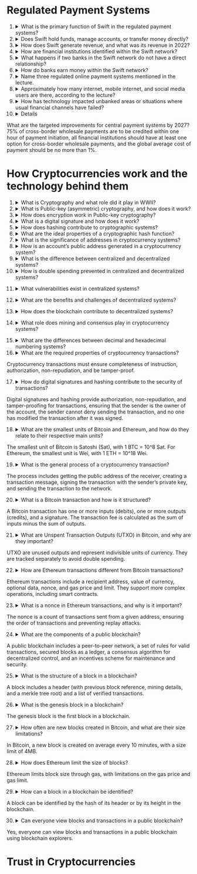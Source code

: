 # Regulated Payment Systems
1. <details>
   <summary>What is the primary function of Swift in the regulated payment systems?</summary>
   A messaging platform that links more than 11,000 financial institutions globally, providing a secure, reliable, and trusted communication channel.
   </details>

2. <details>
   <summary>Does Swift hold funds, manage accounts, or transfer money directly?</summary>
   No, Swift does not hold funds, manage accounts, or transfer money directly.
   </details>

3. <details>
   <summary>How does Swift generate revenue, and what was its revenue in 2022?</summary>
   Swift generates revenue through its services, and its revenue was 947 million EUR in 2022.
   </details>

4. <details>
   <summary>How are financial institutions identified within the Swift network?</summary>
   Each financial institution is identified by a code structured as <bank-id><country><branch>. For example, a CBA branch may have the code CTBAAU2SOBU.
   </details>

5. <details>
   <summary>What happens if two banks in the Swift network do not have a direct relationship?</summary>
   An intermediary is found who has a relationship with both banks to facilitate the transaction.
   </details>

6. <details>
   <summary>How do banks earn money within the Swift network?</summary>
   Banks earn money via the spread and/or charging fees to customers, though this process is described as expensive and inefficient.
   </details>

7. <details>
   <summary>Name three regulated online payment systems mentioned in the lecture.</summary>
   Paypal, Alipay, and Wechat.
   </details>

8. <details>
   <summary>Approximately how many internet, mobile internet, and social media users are there, according to the lecture?</summary>
   Around 4.6+ billion internet users, 4.3+ billion mobile internet users, and 4.2+ billion social media users.
   </details>

9. <details>
   <summary>How has technology impacted unbanked areas or situations where usual financial channels have failed?</summary>
   Technology has reached where banks don’t, having an impact in situations such as providing protection from loan sharks.
   </details>

10. <details>
   <summary>What are the targeted improvements for central payment systems by 2027?</summary>
   75% of cross-border wholesale payments are to be credited within one hour of payment initiation, all financial institutions should have at least one option for cross-border wholesale payments, and the global average cost of payment should be no more than 1%.
   </details>

# How Cryptocurrencies work and the technology behind them
1. <details><summary>What is Cryptography and what role did it play in WWII?</summary>
   Cryptography originated from the Greek word "Kryptós," meaning "hidden" or "secret." It involves techniques to keep secrets and share them only with select parties. During WWII, cryptography played a key role, with notable contributions from Alan Turing in breaking the “Enigma” machine.
   </details>

2. <details><summary>What is Public-key (asymmetric) cryptography, and how does it work?</summary>
   Public-key cryptography uses a pair of keys: a public key and a private key. The private key should be kept secret, while the public key can be shared. It is computationally infeasible to derive the private key from the public key. Public-key cryptography is used for encryption and digital signatures.
   </details>

3. <details><summary>How does encryption work in Public-key cryptography?</summary>
   In Public-key cryptography, encryption is performed using the recipient's public key, and decryption is done using the recipient's private key. This ensures that only the intended recipient can decrypt and read the message.
   </details>

4. <details><summary>What is a digital signature and how does it work?</summary>
   A digital signature is a cryptographic technique that verifies the origin and integrity of a digital message. It is generated using the sender's private key and can be verified by anyone using the sender's public key.
   </details>

5. <details><summary>How does hashing contribute to cryptographic systems?</summary>
   Hashing is a process of converting an input of arbitrary size to a fixed size using a one-way function. It is crucial for creating tamper-proof messages and is commonly used for storing passwords securely.
   </details>

6. <details><summary>What are the ideal properties of a cryptographic hash function?</summary>
   A cryptographic hash function should be deterministic, easy to compute, sensitive to input changes, collision-resistant (low probability of different inputs producing the same output), and have a fixed output size.
   </details>

7. <details><summary>What is the significance of addresses in cryptocurrency systems?</summary>
   Addresses in cryptocurrency systems represent accounts and consist of a private key (kept secret) and a public address (shared publicly to receive funds). The ownership of an account is established through the use of private keys, public addresses, and signatures.
   </details>

8. <details><summary>How is an account’s public address generated in a cryptocurrency system?</summary>
   A public address is generated from a private key using cryptographic functions, including “trap-door” functions which are easy to compute in one direction (private key to public address) but computationally infeasible in the reverse direction.
   </details>

9. <details><summary>What is the difference between centralized and decentralized systems?</summary>
   In centralized systems, a central authority maintains the ledger, verifies identities, and prevents double spending. In decentralized systems, authority and ledger maintenance are distributed, identities are anonymous, and consensus rules prevent double spending.
   </details>

10. <details><summary>How is double spending prevented in centralized and decentralized systems?</summary>
    Centralized systems rely on a central authority to prevent double spending, while decentralized systems use consensus rules and a distributed ledger to prevent double spending.
   </details>

11. <details><summary>What vulnerabilities exist in centralized systems?</summary>
    In centralized systems, if the system is compromised (e.g., credit card information is leaked), individuals can be put at risk. The central authority is a single point of failure.
   </details>

12. <details><summary>What are the benefits and challenges of decentralized systems?</summary>
    Decentralized systems are resilient to attacks and do not have a single point of failure. However, identities are anonymous, which can make it challenging to keep bad actors out. Consensus rules are necessary to maintain integrity and prevent double spending.
   </details>

13. <details><summary>How does the blockchain contribute to decentralized systems?</summary>
    The blockchain acts as a public ledger in decentralized systems, maintaining a secure and tamper-proof record of all transactions. It enables decentralized consensus and trust without the need for a central authority.
   </details>

14. <details><summary>What role does mining and consensus play in cryptocurrency systems?</summary>
    Mining is the process of validating and securing transactions on the blockchain, while consensus mechanisms ensure that all participants in the network agree on the validity of transactions. Together, they maintain the integrity and security of the cryptocurrency system.
   </details>

15. <details><summary>What are the differences between decimal and hexadecimal numbering systems?</summary>
    The decimal numbering system is base 10, using digits 0-9. The hexadecimal numbering system is base 16, using digits 0-9 and

16. <details><summary>What are the required properties of cryptocurrency transactions?</summary>
   Cryptocurrency transactions must ensure completeness of instruction, authorization, non-repudiation, and be tamper-proof.
   </details>

17. <details><summary>How do digital signatures and hashing contribute to the security of transactions?</summary>
   Digital signatures and hashing provide authorization, non-repudiation, and tamper-proofing for transactions, ensuring that the sender is the owner of the account, the sender cannot deny sending the transaction, and no one has modified the transaction after it was signed.
   </details>

18. <details><summary>What are the smallest units of Bitcoin and Ethereum, and how do they relate to their respective main units?</summary>
   The smallest unit of Bitcoin is Satoshi (Sat), with 1 BTC = 10^8 Sat. For Ethereum, the smallest unit is Wei, with 1 ETH = 10^18 Wei.
   </details>

19. <details><summary>What is the general process of a cryptocurrency transaction?</summary>
   The process includes getting the public address of the receiver, creating a transaction message, signing the transaction with the sender’s private key, and sending the transaction to the network.
   </details>

20. <details><summary>What is a Bitcoin transaction and how is it structured?</summary>
   A Bitcoin transaction has one or more inputs (debits), one or more outputs (credits), and a signature. The transaction fee is calculated as the sum of inputs minus the sum of outputs.
   </details>

21. <details><summary>What are Unspent Transaction Outputs (UTXO) in Bitcoin, and why are they important?</summary>
   UTXO are unused outputs and represent indivisible units of currency. They are tracked separately to avoid double spending.
   </details>

22. <details><summary>How are Ethereum transactions different from Bitcoin transactions?</summary>
   Ethereum transactions include a recipient address, value of currency, optional data, nonce, and gas price and limit. They support more complex operations, including smart contracts.
   </details>

23. <details><summary>What is a nonce in Ethereum transactions, and why is it important?</summary>
   The nonce is a count of transactions sent from a given address, ensuring the order of transactions and preventing replay attacks.
   </details>

24. <details><summary>What are the components of a public blockchain?</summary>
   A public blockchain includes a peer-to-peer network, a set of rules for valid transactions, secured blocks as a ledger, a consensus algorithm for decentralized control, and an incentives scheme for maintenance and security.
   </details>

25. <details><summary>What is the structure of a block in a blockchain?</summary>
   A block includes a header (with previous block reference, mining details, and a merkle tree root) and a list of verified transactions.
   </details>

26. <details><summary>What is the genesis block in a blockchain?</summary>
   The genesis block is the first block in a blockchain.
   </details>

27. <details><summary>How often are new blocks created in Bitcoin, and what are their size limitations?</summary>
   In Bitcoin, a new block is created on average every 10 minutes, with a size limit of 4MB.
   </details>

28. <details><summary>How does Ethereum limit the size of blocks?</summary>
   Ethereum limits block size through gas, with limitations on the gas price and gas limit.
   </details>

29. <details><summary>How can a block in a blockchain be identified?</summary>
   A block can be identified by the hash of its header or by its height in the blockchain.
   </details>

30. <details><summary>Can everyone view blocks and transactions in a public blockchain?</summary>
   Yes, everyone can view blocks and transactions in a public blockchain using blockchain explorers.
   </details>

# Trust in Cryptocurrencies
